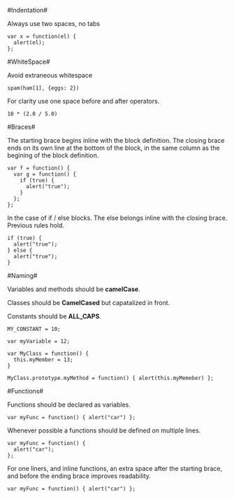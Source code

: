 #Indentation#

Always use two spaces, no tabs

    var x = function(el) {
      alert(el);
    };

#WhiteSpace#

Avoid extraneous whitespace

    spam(ham[1], {eggs: 2})

For clarity use one space before and after operators.

    10 * (2.0 / 5.0)

#Braces#

The starting brace begins inline with the block definition. The closing brace
ends on its own line at the bottom of the block, in the same column as the
begining of the block definition.

    var f = function() {
      var g = function() {
        if (true) {
          alert("true");
        }
      };
    };

In the case of if / else blocks. The else belongs inline with the closing
brace. Previous rules hold.

    if (true) {
      alert("true");
    } else {
      alert("true");
    }

#Naming#

Variables and methods should be __camelCase__.

Classes should be __CamelCased__ but capatalized in front.

Constants should be __ALL_CAPS__.

    MY_CONSTANT = 10;

    var myVariable = 12;

    var MyClass = function() {
      this.myMember = 13;
    }

    MyClass.prototype.myMethod = function() { alert(this.myMemeber) };

#Functions#

Functions should be declared as variables.

    var myFunc = function() { alert("car") };

Whenever possible a functions should be defined on multiple lines.

    var myFunc = function() {
      alert("car");
    };

For one liners, and inline functions, an extra space after the starting brace,
and before the ending brace improves readability.

    var myFunc = function() { alert("car") };
